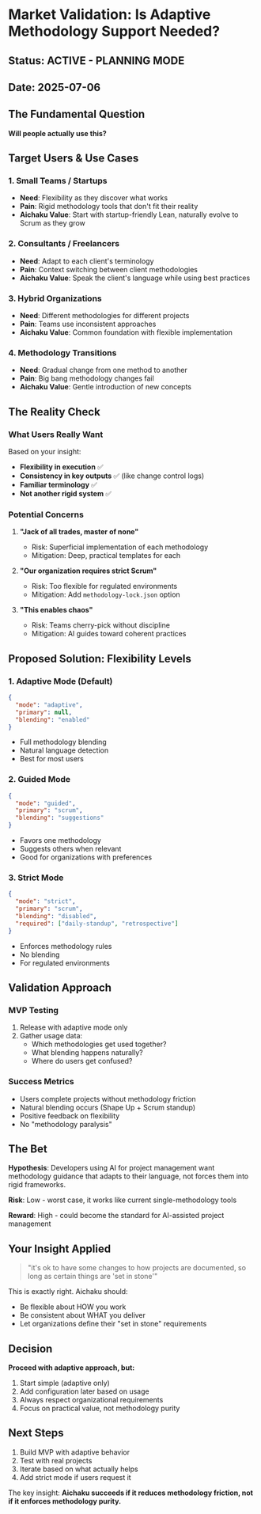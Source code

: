 # Market Validation: Is Adaptive Methodology Support Needed?

## Status: ACTIVE - PLANNING MODE

## Date: 2025-07-06

## The Fundamental Question

**Will people actually use this?**

## Target Users & Use Cases

### 1. Small Teams / Startups

- **Need**: Flexibility as they discover what works
- **Pain**: Rigid methodology tools that don't fit their reality
- **Aichaku Value**: Start with startup-friendly Lean, naturally evolve to Scrum as they grow

### 2. Consultants / Freelancers

- **Need**: Adapt to each client's terminology
- **Pain**: Context switching between client methodologies
- **Aichaku Value**: Speak the client's language while using best practices

### 3. Hybrid Organizations

- **Need**: Different methodologies for different projects
- **Pain**: Teams use inconsistent approaches
- **Aichaku Value**: Common foundation with flexible implementation

### 4. Methodology Transitions

- **Need**: Gradual change from one method to another
- **Pain**: Big bang methodology changes fail
- **Aichaku Value**: Gentle introduction of new concepts

## The Reality Check

### What Users Really Want

Based on your insight:

- **Flexibility in execution** ✅
- **Consistency in key outputs** ✅ (like change control logs)
- **Familiar terminology** ✅
- **Not another rigid system** ✅

### Potential Concerns

1. **"Jack of all trades, master of none"**
   - Risk: Superficial implementation of each methodology
   - Mitigation: Deep, practical templates for each

2. **"Our organization requires strict Scrum"**
   - Risk: Too flexible for regulated environments
   - Mitigation: Add `methodology-lock.json` option

3. **"This enables chaos"**
   - Risk: Teams cherry-pick without discipline
   - Mitigation: AI guides toward coherent practices

## Proposed Solution: Flexibility Levels

### 1. Adaptive Mode (Default)

```json
{
  "mode": "adaptive",
  "primary": null,
  "blending": "enabled"
}
```

- Full methodology blending
- Natural language detection
- Best for most users

### 2. Guided Mode

```json
{
  "mode": "guided",
  "primary": "scrum",
  "blending": "suggestions"
}
```

- Favors one methodology
- Suggests others when relevant
- Good for organizations with preferences

### 3. Strict Mode

```json
{
  "mode": "strict",
  "primary": "scrum",
  "blending": "disabled",
  "required": ["daily-standup", "retrospective"]
}
```

- Enforces methodology rules
- No blending
- For regulated environments

## Validation Approach

### MVP Testing

1. Release with adaptive mode only
2. Gather usage data:
   - Which methodologies get used together?
   - What blending happens naturally?
   - Where do users get confused?

### Success Metrics

- Users complete projects without methodology friction
- Natural blending occurs (Shape Up + Scrum standup)
- Positive feedback on flexibility
- No "methodology paralysis"

## The Bet

**Hypothesis**: Developers using AI for project management want methodology guidance that adapts to their language, not
forces them into rigid frameworks.

**Risk**: Low - worst case, it works like current single-methodology tools

**Reward**: High - could become the standard for AI-assisted project management

## Your Insight Applied

> "it's ok to have some changes to how projects are documented, so long as certain things are 'set in stone'"

This is exactly right. Aichaku should:

- Be flexible about HOW you work
- Be consistent about WHAT you deliver
- Let organizations define their "set in stone" requirements

## Decision

**Proceed with adaptive approach, but:**

1. Start simple (adaptive only)
2. Add configuration later based on usage
3. Always respect organizational requirements
4. Focus on practical value, not methodology purity

## Next Steps

1. Build MVP with adaptive behavior
2. Test with real projects
3. Iterate based on what actually helps
4. Add strict mode if users request it

The key insight: **Aichaku succeeds if it reduces methodology friction, not if it enforces methodology purity.**
